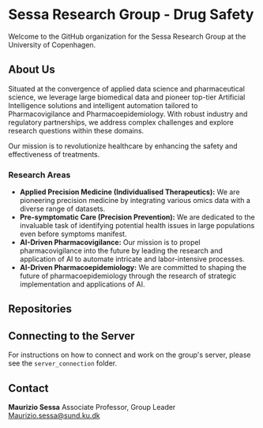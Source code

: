 # Sessa Research Group - Drug Safety

Welcome to the GitHub organization for the Sessa Research Group at the University of Copenhagen.

## About Us

Situated at the convergence of applied data science and pharmaceutical science, we leverage large biomedical data and pioneer top-tier Artificial Intelligence solutions and intelligent automation tailored to Pharmacovigilance and Pharmacoepidemiology. With robust industry and regulatory partnerships, we address complex challenges and explore research questions within these domains.

Our mission is to revolutionize healthcare by enhancing the safety and effectiveness of treatments.

### Research Areas

*   **Applied Precision Medicine (Individualised Therapeutics):** We are pioneering precision medicine by integrating various omics data with a diverse range of datasets.
*   **Pre-symptomatic Care (Precision Prevention):** We are dedicated to the invaluable task of identifying potential health issues in large populations even before symptoms manifest.
*   **AI-Driven Pharmacovigilance:** Our mission is to propel pharmacovigilance into the future by leading the research and application of AI to automate intricate and labor-intensive processes.
*   **AI-Driven Pharmacoepidemiology:** We are committed to shaping the future of pharmacoepidemiology through the research of strategic implementation and applications of AI.

## Repositories

<!-- REPO_LIST_START -->
<!-- REPO_LIST_END -->

## Connecting to the Server

For instructions on how to connect and work on the group's server, please see the `server_connection` folder.

## Contact

**Maurizio Sessa**
Associate Professor, Group Leader
[Maurizio.sessa@sund.ku.dk](mailto:Maurizio.sessa@sund.ku.dk)
